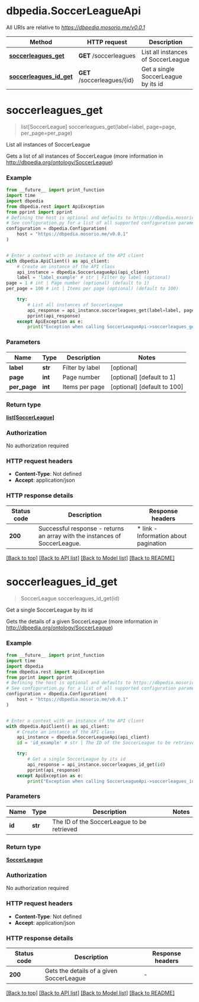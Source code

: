 # dbpedia.SoccerLeagueApi

All URIs are relative to *https://dbpedia.mosorio.me/v0.0.1*

Method | HTTP request | Description
------------- | ------------- | -------------
[**soccerleagues_get**](SoccerLeagueApi.md#soccerleagues_get) | **GET** /soccerleagues | List all instances of SoccerLeague
[**soccerleagues_id_get**](SoccerLeagueApi.md#soccerleagues_id_get) | **GET** /soccerleagues/{id} | Get a single SoccerLeague by its id


# **soccerleagues_get**
> list[SoccerLeague] soccerleagues_get(label=label, page=page, per_page=per_page)

List all instances of SoccerLeague

Gets a list of all instances of SoccerLeague (more information in http://dbpedia.org/ontology/SoccerLeague)

### Example

```python
from __future__ import print_function
import time
import dbpedia
from dbpedia.rest import ApiException
from pprint import pprint
# Defining the host is optional and defaults to https://dbpedia.mosorio.me/v0.0.1
# See configuration.py for a list of all supported configuration parameters.
configuration = dbpedia.Configuration(
    host = "https://dbpedia.mosorio.me/v0.0.1"
)


# Enter a context with an instance of the API client
with dbpedia.ApiClient() as api_client:
    # Create an instance of the API class
    api_instance = dbpedia.SoccerLeagueApi(api_client)
    label = 'label_example' # str | Filter by label (optional)
page = 1 # int | Page number (optional) (default to 1)
per_page = 100 # int | Items per page (optional) (default to 100)

    try:
        # List all instances of SoccerLeague
        api_response = api_instance.soccerleagues_get(label=label, page=page, per_page=per_page)
        pprint(api_response)
    except ApiException as e:
        print("Exception when calling SoccerLeagueApi->soccerleagues_get: %s\n" % e)
```

### Parameters

Name | Type | Description  | Notes
------------- | ------------- | ------------- | -------------
 **label** | **str**| Filter by label | [optional] 
 **page** | **int**| Page number | [optional] [default to 1]
 **per_page** | **int**| Items per page | [optional] [default to 100]

### Return type

[**list[SoccerLeague]**](SoccerLeague.md)

### Authorization

No authorization required

### HTTP request headers

 - **Content-Type**: Not defined
 - **Accept**: application/json

### HTTP response details
| Status code | Description | Response headers |
|-------------|-------------|------------------|
**200** | Successful response - returns an array with the instances of SoccerLeague. |  * link - Information about pagination <br>  |

[[Back to top]](#) [[Back to API list]](../README.md#documentation-for-api-endpoints) [[Back to Model list]](../README.md#documentation-for-models) [[Back to README]](../README.md)

# **soccerleagues_id_get**
> SoccerLeague soccerleagues_id_get(id)

Get a single SoccerLeague by its id

Gets the details of a given SoccerLeague (more information in http://dbpedia.org/ontology/SoccerLeague)

### Example

```python
from __future__ import print_function
import time
import dbpedia
from dbpedia.rest import ApiException
from pprint import pprint
# Defining the host is optional and defaults to https://dbpedia.mosorio.me/v0.0.1
# See configuration.py for a list of all supported configuration parameters.
configuration = dbpedia.Configuration(
    host = "https://dbpedia.mosorio.me/v0.0.1"
)


# Enter a context with an instance of the API client
with dbpedia.ApiClient() as api_client:
    # Create an instance of the API class
    api_instance = dbpedia.SoccerLeagueApi(api_client)
    id = 'id_example' # str | The ID of the SoccerLeague to be retrieved

    try:
        # Get a single SoccerLeague by its id
        api_response = api_instance.soccerleagues_id_get(id)
        pprint(api_response)
    except ApiException as e:
        print("Exception when calling SoccerLeagueApi->soccerleagues_id_get: %s\n" % e)
```

### Parameters

Name | Type | Description  | Notes
------------- | ------------- | ------------- | -------------
 **id** | **str**| The ID of the SoccerLeague to be retrieved | 

### Return type

[**SoccerLeague**](SoccerLeague.md)

### Authorization

No authorization required

### HTTP request headers

 - **Content-Type**: Not defined
 - **Accept**: application/json

### HTTP response details
| Status code | Description | Response headers |
|-------------|-------------|------------------|
**200** | Gets the details of a given SoccerLeague |  -  |

[[Back to top]](#) [[Back to API list]](../README.md#documentation-for-api-endpoints) [[Back to Model list]](../README.md#documentation-for-models) [[Back to README]](../README.md)

